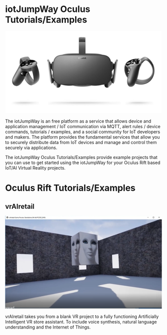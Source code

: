 # iotJumpWay Oculus Tutorials/Examples

![iotJumpWay Oculus Examples](Rift/images/oculus-rift.jpg)

The iotJumpWay is an free platform as a service that allows device and application management / IoT communication via MQTT, alert rules / device commands, tutorials / examples, and a social community for IoT developers and makers. The platform provides the fundamental services that allow you to securely distribute data from IoT devices and manage and control them securely via applications.

The iotJumpWay Oculus Tutorials/Examples provide example projects that you can use to get started using the iotJumpWay for your Oculus Rift based IoT/AI Virtual Reality projects.

# Oculus Rift Tutorials/Examples

## vrAIretail

![iotJumpWay Oculus Examples](Rift/vrAIretail/_media/vrAIretail.png)

vrAIretail takes you from a blank VR project to a fully functioning Artificially Intelligent VR store assistant. To include voice synthesis, natural language understanding and the Internet of Things.

